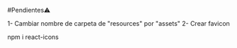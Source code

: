 #Pendientes⚠️

1- Cambiar nombre de carpeta de "resources" por "assets"
2- Crear favicon

npm i react-icons